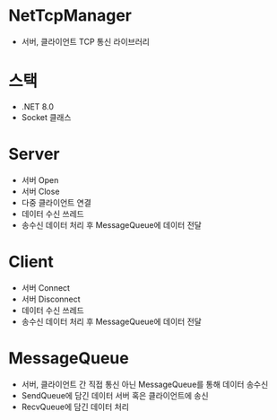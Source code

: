 # NetTcpManager
- 서버, 클라이언트 TCP 통신 라이브러리

# 스택
- .NET 8.0
- Socket 클래스

# Server
- 서버 Open
- 서버 Close
- 다중 클라이언트 연결
- 데이터 수신 쓰레드
- 송수신 데이터 처리 후 MessageQueue에 데이터 전달
  
# Client
- 서버 Connect
- 서버 Disconnect
- 데이터 수신 쓰레드
- 송수신 데이터 처리 후 MessageQueue에 데이터 전달

# MessageQueue
- 서버, 클라이언트 간 직접 통신 아닌 MessageQueue를 통해 데이터 송수신
- SendQueue에 담긴 데이터 서버 혹은 클라이언트에 송신
- RecvQueue에 담긴 데이터 처리
